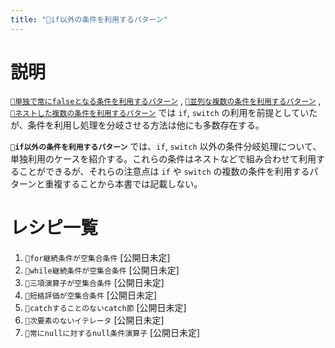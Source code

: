 ```yaml
---
title: "🔖if以外の条件を利用するパターン"
---
```


# 説明

[`🔖単独で常にfalseとなる条件を利用するパターン`](./p_simple_if) , [`🔖並列な複数の条件を利用するパターン`](./p_parallel_if) ,  [`🔖ネストした複数の条件を利用するパターン`](./p_nest_if) では `if`, `switch` の利用を前提としていたが、条件を利用し処理を分岐させる方法は他にも多数存在する。

**`🔖if以外の条件を利用するパターン`** では、`if`, `switch` 以外の条件分岐処理について、単独利用のケースを紹介する。これらの条件はネストなどで組み合わせて利用することができるが、それらの注意点は `if` や `switch` の複数の条件を利用するパターンと重複することから本書では記載しない。


# レシピ一覧

1. `🧪for継続条件が空集合条件` [公開日未定]
1. `🧪while継続条件が空集合条件` [公開日未定]
1. `🧪三項演算子が空集合条件` [公開日未定]
1. `🧪短絡評価が空集合条件` [公開日未定]
1. `🧪catchすることのないcatch節` [公開日未定]
1. `🧪次要素のないイテレータ` [公開日未定]
1. `🧪常にnullに対するnull条件演算子` [公開日未定]
